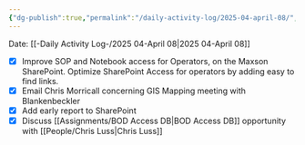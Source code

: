 ```yaml
---
{"dg-publish":true,"permalink":"/daily-activity-log/2025-04-april-08/","noteIcon":"","created":"2025-07-07T14:23:43.281-05:00"}
---
```


Date: [[-Daily Activity Log-/2025 04-April 08\|2025 04-April 08]]

- [x] Improve SOP and Notebook access for Operators, on the Maxson SharePoint. Optimize SharePoint Access for operators by adding easy to find links.
- [x] Email Chris Morricall concerning GIS Mapping meeting with Blankenbeckler
- [x] Add early report to SharePoint
- [x] Discuss [[Assignments/BOD Access DB\|BOD Access DB]] opportunity with [[People/Chris Luss\|Chris Luss]]